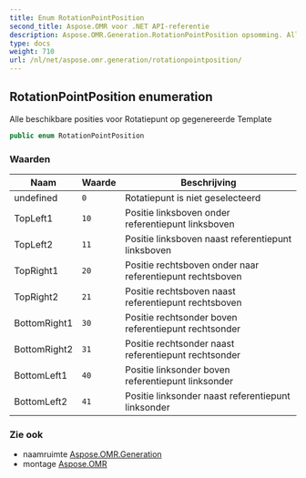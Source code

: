 ```yaml
---
title: Enum RotationPointPosition
second_title: Aspose.OMR voor .NET API-referentie
description: Aspose.OMR.Generation.RotationPointPosition opsomming. Alle beschikbare posities voor Rotatiepunt op gegenereerde Template
type: docs
weight: 710
url: /nl/net/aspose.omr.generation/rotationpointposition/
---
```

## RotationPointPosition enumeration

Alle beschikbare posities voor Rotatiepunt op gegenereerde Template

```csharp
public enum RotationPointPosition
```

### Waarden

| Naam | Waarde | Beschrijving |
| --- | --- | --- |
| undefined | `0` | Rotatiepunt is niet geselecteerd |
| TopLeft1 | `10` | Positie linksboven onder referentiepunt linksboven |
| TopLeft2 | `11` | Positie linksboven naast referentiepunt linksboven |
| TopRight1 | `20` | Positie rechtsboven onder naar referentiepunt rechtsboven |
| TopRight2 | `21` | Positie rechtsboven naast referentiepunt rechtsboven |
| BottomRight1 | `30` | Positie rechtsonder boven referentiepunt rechtsonder |
| BottomRight2 | `31` | Positie rechtsonder naast referentiepunt rechtsonder |
| BottomLeft1 | `40` | Positie linksonder boven referentiepunt linksonder |
| BottomLeft2 | `41` | Positie linksonder naast referentiepunt linksonder |

### Zie ook

* naamruimte [Aspose.OMR.Generation](../../aspose.omr.generation/)
* montage [Aspose.OMR](../../)


